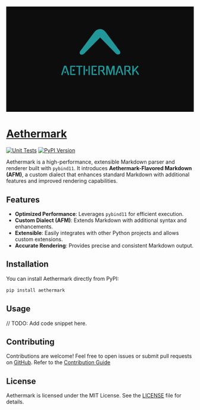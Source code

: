 ![Aethermark](https://raw.githubusercontent.com/aethermark/aethermark/refs/heads/main/favicon.png)

# [Aethermark](https://aethermark.dev)

[![Unit Tests](https://github.com/aethermark/aethermark/actions/workflows/test.yml/badge.svg)](https://github.com/aethermark/aethermark/actions/workflows/test.yml)
[![PyPI Version](https://img.shields.io/pypi/v/aethermark)](https://pypi.org/project/aethermark/)

Aethermark is a high-performance, extensible Markdown parser and renderer built with `pybind11`. It introduces **Aethermark-Flavored Markdown (AFM)**, a custom dialect that enhances standard Markdown with additional features and improved rendering capabilities.

## Features

- **Optimized Performance**: Leverages `pybind11` for efficient execution.
- **Custom Dialect (AFM)**: Extends Markdown with additional syntax and enhancements.
- **Extensible**: Easily integrates with other Python projects and allows custom extensions.
- **Accurate Rendering**: Provides precise and consistent Markdown output.

## Installation

You can install Aethermark directly from PyPI:

```sh
pip install aethermark
```

## Usage

// TODO: Add code snippet here.

## Contributing

Contributions are welcome! Feel free to open issues or submit pull requests on [GitHub](https://github.com/aethermark/aethermark). Refer to the [Contribution Guide](CONTRIBUTING.md)

## License

Aethermark is licensed under the MIT License. See the [LICENSE](LICENSE) file for details.
